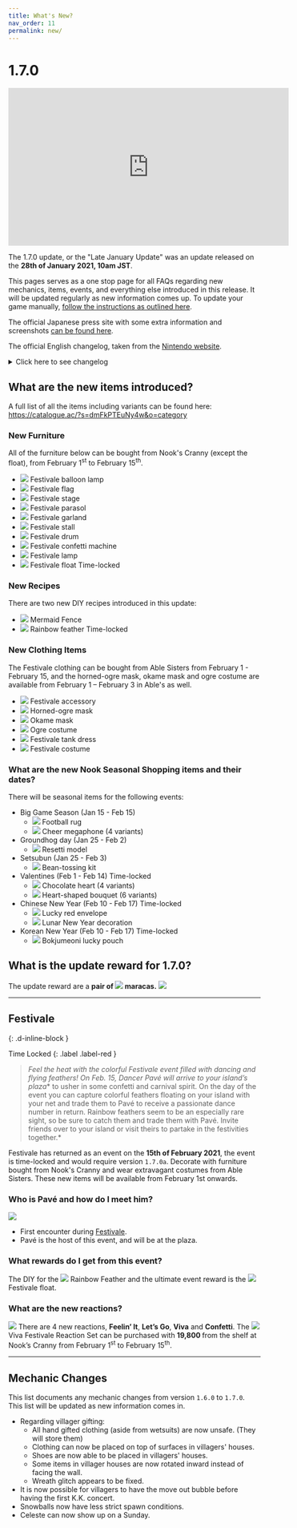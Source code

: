 ```yaml
---
title: What's New?
nav_order: 11
permalink: new/
---
```



# 1.7.0

<div class="videoWrapper">
    <iframe width="560" height="315" src="https://www.youtube.com/embed/Ck57sOYq7YI" frameborder="0" allow="accelerometer; autoplay; clipboard-write; encrypted-media; gyroscope; picture-in-picture" allowfullscreen></iframe>
</div>

The 1.7.0 update, or the "Late January Update" was an update released on the **28th of January 2021, 10am JST**.    

This pages serves as a one stop page for all FAQs regarding new mechanics, items, events, and everything else introduced in this release. It will be updated regularly as new information comes up. To update your game manually, [follow the instructions as outlined here](/acnhfaq/misc/#how-do-i-manually-update-my-acnh-game).

The official Japanese press site with some extra information and screenshots [can be found here](https://topics.nintendo.co.jp/article/703cc041-e5ff-4399-b70b-33fe7e4f49d9).

The official English changelog, taken from the [Nintendo website](https://en-americas-support.nintendo.com/app/answers/detail/a_id/49112/~/how-to-update-animal-crossing%3A-new-horizons#v170).

<details>
    <summary>Click here to see changelog</summary>  

<b>Ver. 1.7.0 (Released January 27, 2021)</b><br>
The software has been updated if you see “Ver. 1.7.0” in the upper-right corner of the title screen.

<b>General updates</b>

<ul>
    <li>A seasonal event, Festivale, has been added.</li>
    <li>The following content has also been added:</li>
        <ul>
            <li>Additional limited-time seasonal items from Nook Shopping.</li>
        </ul>
</ul>

<b>Fixed issues</b>

<ul>
    <li>Fixed an issue preventing players from receiving the mermaid fence recipe from Pascal.</li>
    <li>Other adjustments and corrections were made to improve the game play experience. </li>
</ul>    

</details>

## What are the new items introduced?
A full list of all the items including variants can be found here:   
<https://catalogue.ac/?s=dmFkPTEuNy4w&o=category>

### New Furniture
All of the furniture below can be bought from Nook's Cranny (except the float), from February 1<sup>st</sup> to February 15<sup>th</sup>.
- <span><img src="https://acnhapi.com/latest/FtrIcon/FtrCarnivalBalloon_Remake_0_0.png" id="inv-icon"></span> Festivale balloon lamp
- <span><img src="https://acnhapi.com/latest/FtrIcon/FtrCarnivalFlag_Remake_0_0.png" id="inv-icon"></span> Festivale flag
- <span><img src="https://acnhapi.com/latest/FtrIcon/FtrCarnivalStage_Remake_0_0.png" id="inv-icon"></span> Festivale stage
- <span><img src="https://acnhapi.com/latest/FtrIcon/FtrCarnivalParasol_Remake_0_0.png" id="inv-icon"></span> Festivale parasol
- <span><img src="https://acnhapi.com/latest/FtrIcon/FtrCarnivalDecoration_Remake_0_0.png" id="inv-icon"></span> Festivale garland
- <span><img src="https://acnhapi.com/latest/FtrIcon/FtrCarnivalStall_Remake_0_0.png" id="inv-icon"></span> Festivale stall
- <span><img src="https://acnhapi.com/latest/FtrIcon/FtrCarnivalSurdo_Remake_0_0.png" id="inv-icon"></span> Festivale drum
- <span><img src="https://acnhapi.com/latest/FtrIcon/FtrCarnivalConfetti_Remake_0_0.png" id="inv-icon"></span> Festivale confetti machine
- <span><img src="https://acnhapi.com/latest/FtrIcon/FtrCarnivalLantern_Remake_0_0.png" id="inv-icon"></span> Festivale lamp
- <span><img src="https://acnhapi.com/latest/FtrIcon/FtrCarnivalFloat.png" id="inv-icon"></span> Festivale float <span class="label label-red">Time-locked</span>

### New Recipes
There are two new DIY recipes introduced in this update:
- <span><img src="https://acnhapi.com/latest/FtrIcon/ItemFenceMermaid.png" id="inv-icon"></span> Mermaid Fence
- <span><img src="https://acnhapi.com/latest/FtrIcon/FeatherRainbow.png" id="inv-icon"></span> Rainbow feather <span class="label label-red">Time-locked</span>

### New Clothing Items
The Festivale clothing can be bought from Able Sisters from February 1 - February 15, and the horned-ogre mask, okame mask and ogre costume are available from February 1 – February 3 in Able's as well.
- <span><img src="https://acnhapi.com/latest/FtrIcon/CapOrnamentTSamba3.png" id="inv-icon"></span> Festivale accessory 
- <span><img src="https://acnhapi.com/latest/FtrIcon/CapMaskOgre1.png" id="inv-icon"></span> Horned-ogre mask
- <span><img src="https://acnhapi.com/latest/FtrIcon/CapMaskOkame0.png" id="inv-icon"></span> Okame mask
- <span><img src="https://acnhapi.com/latest/FtrIcon/TopsTexOnepieceOverallLOgre1.png" id="inv-icon"></span> Ogre costume
- <span><img src="https://acnhapi.com/latest/FtrIcon/TopsTexOnepieceBoxNSamba1.png" id="inv-icon"></span> Festivale tank dress
- <span><img src="https://acnhapi.com/latest/FtrIcon/TopsTexOnepieceSalopetteLCarnival3.png" id="inv-icon"></span> Festivale costume

### What are the new Nook Seasonal Shopping items and their dates?
There will be seasonal items for the following events:
- Big Game Season (Jan 15 - Feb 15)
    - <span><img src="https://acnhapi.com/latest/FtrIcon/RugOtherFootballM00.png" id="inv-icon"></span> Football rug
    - <span><img src="https://acnhapi.com/latest/FtrIcon/ToolMegaphone0.png" id="inv-icon"></span> Cheer megaphone (4 variants)
- Groundhog day (Jan 25 - Feb 2)
    - <span><img src="https://acnhapi.com/latest/FtrIcon/FtrConstructFigure.png" id="inv-icon"></span> Resetti model
- Setsubun (Jan 25 - Feb 3)
    - <span><img src="https://acnhapi.com/latest/FtrIcon/ToolSoy0.png" id="inv-icon"></span> Bean-tossing kit
- Valentines (Feb 1 - Feb 14) <span class="label label-red">Time-locked</span>
    - <span><img src="https://acnhapi.com/latest/FtrIcon/FtrChocolateHeart_Remake_0_0.png" id="inv-icon"></span> Chocolate heart (4 variants)
    - <span><img src="https://acnhapi.com/latest/FtrIcon/FtrRosebouquetHeart_Remake_0_0.png" id="inv-icon"></span> Heart-shaped bouquet (6 variants)
- Chinese New Year (Feb 10 - Feb 17) <span class="label label-red">Time-locked</span>
    - <span><img src="https://acnhapi.com/latest/FtrIcon/OtoshidamaCh.png" id="inv-icon"></span> Lucky red envelope
    - <span><img src="https://acnhapi.com/latest/FtrIcon/FtrDoorOrnamentShunsetsu.png" id="inv-icon"></span> Lunar New Year decoration
- Korean New Year (Feb 10 - Feb 17) <span class="label label-red">Time-locked</span>
    - <span><img src="https://acnhapi.com/latest/FtrIcon/OtoshidamaKr.png" id="inv-icon"></span> Bokjumeoni lucky pouch

## What is the update reward for 1.7.0?
The update reward are a **pair of <span><img src="https://acnhapi.com/latest/FtrIcon/ToolMaracasCarnival.png" id="inv-icon"></span> maracas.**
![](https://topics-cdn.nintendo.co.jp/image/2021/01/18053654163662/800/19409_20.jpg)

* * *
## Festivale
{: .d-inline-block }

Time Locked
{: .label .label-red }

> *Feel the heat with the colorful Festivale event filled with dancing and flying feathers! On Feb. 15, Dancer Pavé will arrive to your island’s plaza** to usher in some confetti and carnival spirit. On the day of the event you can capture colorful feathers floating on your island with your net and trade them to Pavé to receive a passionate dance number in return. Rainbow feathers seem to be an especially rare sight, so be sure to catch them and trade them with Pavé. Invite friends over to your island or visit theirs to partake in the festivities together.*

Festivale has returned as an event on the **15th of February 2021**, the event is time-locked and would require version `1.7.0a`. Decorate with furniture bought from Nook's Cranny and wear extravagant costumes from Able Sisters. These new items will be available from February 1st onwards.

### Who is Pavé and how do I meet him?
<div class="content">
    <img src="/acnhfaq/assets/NPCPortrait/pck.png">
    <div class="details">
    <ul>
        <li>First encounter during <a href="/acnh/events/#festivale-mardi-gras">Festivale</a>. </li>
        <li>Pavé is the host of this event, and will be at the plaza.</li>
    </ul>
    </div>
</div> 

### What rewards do I get from this event?
The DIY for the <span><img src="https://acnhapi.com/latest/FtrIcon/FeatherRainbow.png" id="inv-icon"></span> Rainbow Feather and the ultimate event reward is the <span><img src="https://acnhapi.com/latest/FtrIcon/FtrCarnivalFloat.png" id="inv-icon"></span> Festivale float.

### What are the new reactions?
![](https://topics-cdn.nintendo.co.jp/image/2021/01/12103610731822/800/19409_09.jpg)
There are 4 new reactions, **Feelin’ It**, **Let’s Go**, **Viva** and **Confetti**. The <span><img src="https://acnhapi.com/latest/FtrIcon/HowtoBookReactionCarnival.png" id="inv-icon"></span> Viva Festivale Reaction Set can be purchased with **19,800 <span class="icon-Bells"></span>** from the shelf at Nook’s Cranny from February 1<sup>st</sup> to February 15<sup>th</sup>.

* * *

## Mechanic Changes
This list documents any mechanic changes from version `1.6.0` to `1.7.0`. This list will be updated as new information comes in.
- Regarding villager gifting:
    - All hand gifted clothing (aside from wetsuits) are now unsafe. (They will store them)
    - Clothing can now be placed on top of surfaces in villagers' houses. 
    - Shoes are now able to be placed in villagers' houses.
    - Some items in villager houses are now rotated inward instead of facing the wall.
    - Wreath glitch appears to be fixed.
- It is now possible for villagers to have the move out bubble before having the first K.K. concert.
- Snowballs now have less strict spawn conditions. 
- Celeste can now show up on a Sunday.